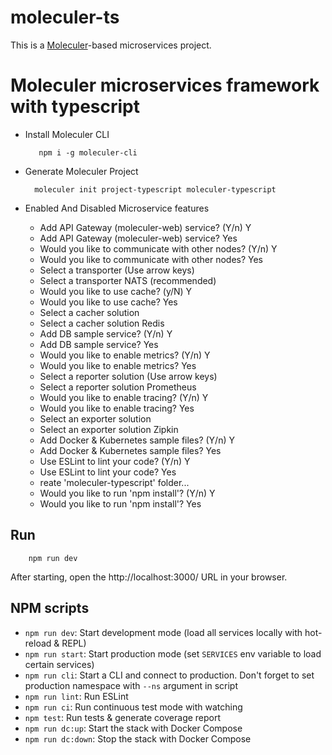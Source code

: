 # moleculer-ts

This is a [Moleculer](https://moleculer.services/)-based microservices project.

# Moleculer microservices framework with typescript

-   Install Moleculer CLI

           npm i -g moleculer-cli

-   Generate Moleculer Project

          moleculer init project-typescript moleculer-typescript

-   Enabled And Disabled Microservice features

    -   Add API Gateway (moleculer-web) service? (Y/n) Y
    -   Add API Gateway (moleculer-web) service? Yes
    -   Would you like to communicate with other nodes? (Y/n) Y
    -   Would you like to communicate with other nodes? Yes
    -   Select a transporter (Use arrow keys)
    -   Select a transporter NATS (recommended)
    -   Would you like to use cache? (y/N) Y
    -   Would you like to use cache? Yes
    -   Select a cacher solution
    -   Select a cacher solution Redis
    -   Add DB sample service? (Y/n) Y
    -   Add DB sample service? Yes
    -   Would you like to enable metrics? (Y/n) Y
    -   Would you like to enable metrics? Yes
    -   Select a reporter solution (Use arrow keys)
    -   Select a reporter solution Prometheus
    -   Would you like to enable tracing? (Y/n) Y
    -   Would you like to enable tracing? Yes
    -   Select an exporter solution
    -   Select an exporter solution Zipkin
    -   Add Docker & Kubernetes sample files? (Y/n) Y
    -   Add Docker & Kubernetes sample files? Yes
    -   Use ESLint to lint your code? (Y/n) Y
    -   Use ESLint to lint your code? Yes
    -   reate 'moleculer-typescript' folder...
    -   Would you like to run 'npm install'? (Y/n) Y
    -   Would you like to run 'npm install'? Yes

## Run

        npm run dev

After starting, open the http://localhost:3000/ URL in your browser.

## NPM scripts

-   `npm run dev`: Start development mode (load all services locally with hot-reload & REPL)
-   `npm run start`: Start production mode (set `SERVICES` env variable to load certain services)
-   `npm run cli`: Start a CLI and connect to production. Don't forget to set production namespace with `--ns` argument in script
-   `npm run lint`: Run ESLint
-   `npm run ci`: Run continuous test mode with watching
-   `npm test`: Run tests & generate coverage report
-   `npm run dc:up`: Start the stack with Docker Compose
-   `npm run dc:down`: Stop the stack with Docker Compose
